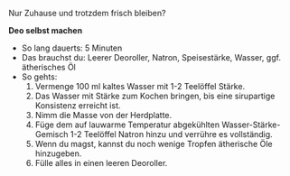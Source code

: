 Nur Zuhause und trotzdem frisch bleiben?

**Deo selbst machen**
* So lang dauerts: 5 Minuten
* Das brauchst du: Leerer Deoroller, Natron, Speisestärke, Wasser, ggf. ätherisches Öl
* So gehts:
  1. Vermenge 100 ml kaltes Wasser mit 1-2 Teelöffel Stärke. 
  2. Das Wasser mit Stärke zum Kochen bringen, bis eine sirupartige Konsistenz erreicht ist.
  3. Nimm die Masse von der Herdplatte.
  4. Füge dem auf lauwarme Temperatur abgekühlten Wasser-Stärke-Gemisch 1-2 Teelöffel Natron hinzu und verrühre es vollständig. 
  5. Wenn du magst, kannst du noch wenige Tropfen ätherische Öle hinzugeben.
  6. Fülle alles in einen leeren Deoroller.

